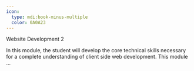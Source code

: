 ```yaml
---
icon:
  type: mdi:book-minus-multiple
  color: 0A0A23
---
```

Website Development 2

In this module, the student will develop the core technical skills necessary for a complete understanding of client side web development. This module  ... 
